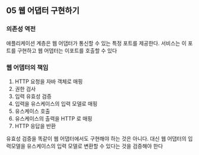 ## 05 웹 어댑터 구현하기

### 의존성 역전

애플리케이션 계층은 웹 어댑터가 통신할 수 있는 특정 포트를 제공한다. 서비스는 이 포트를 구현하고 웹 어뎁터는 이포트를 호출할 수 있다

### 웹 어뎁터의 책임

1. HTTP 요청을 자바 객체로 매핑
2. 권한 검사
3. 입력 유효성 검증
4. 입력을 유스케이스의 입력 모델로 매핑
5. 유스케이스 호출
6. 유스케이스의 출력을 HTTP 로 매핑
7. HTTP 응답을 반환

유효성 검증을 똑같이 웹 어댑터에서도 구현해야 하는 것은 아니다. 대신 웹 어댑터의 입력모델을 유스케이스의 입력 모델로 변환할 수 있다는 것을 검증해야 한다